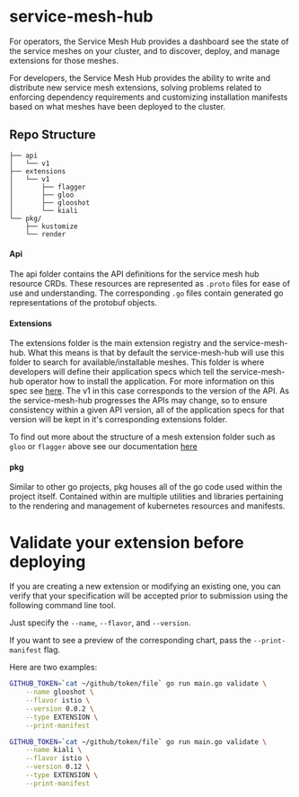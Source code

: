 # service-mesh-hub 

For operators, the Service Mesh Hub provides a dashboard see the state of the service 
meshes on your cluster, and to discover, deploy, and manage extensions for those meshes. 

For developers, the Service Mesh Hub provides the ability to write and distribute new 
service mesh extensions, solving problems related to enforcing dependency requirements 
and customizing installation manifests based on what meshes have been deployed to the 
cluster. 

## Repo Structure
```
├── api
│   └── v1
├── extensions
│   └── v1
│       ├── flagger
│       ├── gloo
│       ├── glooshot
│       └── kiali
└── pkg/
    ├── kustomize
    └── render

```

#### Api

The api folder contains the API definitions for the service mesh hub resource CRDs. 
These resources are represented as `.proto` files for ease of use and understanding.
The corresponding `.go` files contain generated go representations of the protobuf objects.

#### Extensions

The extensions folder is the main extension registry and the service-mesh-hub. What this means is that
by default the service-mesh-hub will use this folder to search for available/installable meshes.
This folder is where developers will define their application specs which tell the service-mesh-hub
operator how to install the application. For more information on this spec see [here](api/v1/registry.proto). The v1 in this case
corresponds to the version of the API. As the service-mesh-hub progresses the APIs may change, so to
ensure consistency within a given API version, all of the application specs for that version will be kept
in it's corresponding extensions folder.

To find out more about the structure of a mesh extension folder such as `gloo` or `flagger` above
see our documentation [here](api/v1/registry.proto)

#### pkg

Similar to other go projects, pkg houses all of the go code used within the project itself. Contained within
are multiple utilities and libraries pertaining to the rendering and management of kubernetes resources 
and manifests.

# Validate your extension before deploying


If you are creating a new extension or modifying an existing one, you can verify that your specification
will be accepted prior to submission using the following command line tool.

Just specify the `--name`, `--flavor`, and `--version`.

If you want to see a preview of the corresponding chart, pass the `--print-manifest` flag.

Here are two examples:

```bash
GITHUB_TOKEN=`cat ~/github/token/file` go run main.go validate \
    --name glooshot \
    --flavor istio \
    --version 0.0.2 \
    --type EXTENSION \
    --print-manifest
```

```bash
GITHUB_TOKEN=`cat ~/github/token/file` go run main.go validate \
    --name kiali \
    --flavor istio \
    --version 0.12 \
    --type EXTENSION \
    --print-manifest
```
